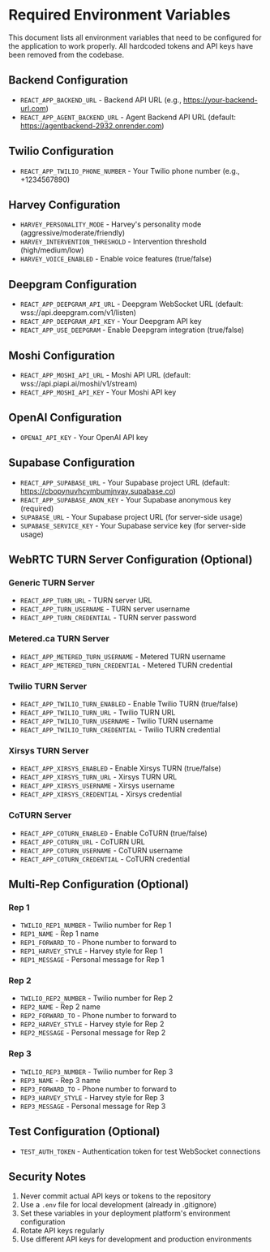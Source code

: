 # Required Environment Variables

This document lists all environment variables that need to be configured for the application to work properly. All hardcoded tokens and API keys have been removed from the codebase.

## Backend Configuration

- `REACT_APP_BACKEND_URL` - Backend API URL (e.g., https://your-backend-url.com)
- `REACT_APP_AGENT_BACKEND_URL` - Agent Backend API URL (default: https://agentbackend-2932.onrender.com)

## Twilio Configuration

- `REACT_APP_TWILIO_PHONE_NUMBER` - Your Twilio phone number (e.g., +1234567890)

## Harvey Configuration

- `HARVEY_PERSONALITY_MODE` - Harvey's personality mode (aggressive/moderate/friendly)
- `HARVEY_INTERVENTION_THRESHOLD` - Intervention threshold (high/medium/low)
- `HARVEY_VOICE_ENABLED` - Enable voice features (true/false)

## Deepgram Configuration

- `REACT_APP_DEEPGRAM_API_URL` - Deepgram WebSocket URL (default: wss://api.deepgram.com/v1/listen)
- `REACT_APP_DEEPGRAM_API_KEY` - Your Deepgram API key
- `REACT_APP_USE_DEEPGRAM` - Enable Deepgram integration (true/false)

## Moshi Configuration

- `REACT_APP_MOSHI_API_URL` - Moshi API URL (default: wss://api.piapi.ai/moshi/v1/stream)
- `REACT_APP_MOSHI_API_KEY` - Your Moshi API key

## OpenAI Configuration

- `OPENAI_API_KEY` - Your OpenAI API key

## Supabase Configuration

- `REACT_APP_SUPABASE_URL` - Your Supabase project URL (default: https://cbopynuvhcymbumjnvay.supabase.co)
- `REACT_APP_SUPABASE_ANON_KEY` - Your Supabase anonymous key (required)
- `SUPABASE_URL` - Your Supabase project URL (for server-side usage)
- `SUPABASE_SERVICE_KEY` - Your Supabase service key (for server-side usage)

## WebRTC TURN Server Configuration (Optional)

### Generic TURN Server

- `REACT_APP_TURN_URL` - TURN server URL
- `REACT_APP_TURN_USERNAME` - TURN server username
- `REACT_APP_TURN_CREDENTIAL` - TURN server password

### Metered.ca TURN Server

- `REACT_APP_METERED_TURN_USERNAME` - Metered TURN username
- `REACT_APP_METERED_TURN_CREDENTIAL` - Metered TURN credential

### Twilio TURN Server

- `REACT_APP_TWILIO_TURN_ENABLED` - Enable Twilio TURN (true/false)
- `REACT_APP_TWILIO_TURN_URL` - Twilio TURN URL
- `REACT_APP_TWILIO_TURN_USERNAME` - Twilio TURN username
- `REACT_APP_TWILIO_TURN_CREDENTIAL` - Twilio TURN credential

### Xirsys TURN Server

- `REACT_APP_XIRSYS_ENABLED` - Enable Xirsys TURN (true/false)
- `REACT_APP_XIRSYS_TURN_URL` - Xirsys TURN URL
- `REACT_APP_XIRSYS_USERNAME` - Xirsys username
- `REACT_APP_XIRSYS_CREDENTIAL` - Xirsys credential

### CoTURN Server

- `REACT_APP_COTURN_ENABLED` - Enable CoTURN (true/false)
- `REACT_APP_COTURN_URL` - CoTURN URL
- `REACT_APP_COTURN_USERNAME` - CoTURN username
- `REACT_APP_COTURN_CREDENTIAL` - CoTURN credential

## Multi-Rep Configuration (Optional)

### Rep 1

- `TWILIO_REP1_NUMBER` - Twilio number for Rep 1
- `REP1_NAME` - Rep 1 name
- `REP1_FORWARD_TO` - Phone number to forward to
- `REP1_HARVEY_STYLE` - Harvey style for Rep 1
- `REP1_MESSAGE` - Personal message for Rep 1

### Rep 2

- `TWILIO_REP2_NUMBER` - Twilio number for Rep 2
- `REP2_NAME` - Rep 2 name
- `REP2_FORWARD_TO` - Phone number to forward to
- `REP2_HARVEY_STYLE` - Harvey style for Rep 2
- `REP2_MESSAGE` - Personal message for Rep 2

### Rep 3

- `TWILIO_REP3_NUMBER` - Twilio number for Rep 3
- `REP3_NAME` - Rep 3 name
- `REP3_FORWARD_TO` - Phone number to forward to
- `REP3_HARVEY_STYLE` - Harvey style for Rep 3
- `REP3_MESSAGE` - Personal message for Rep 3

## Test Configuration (Optional)

- `TEST_AUTH_TOKEN` - Authentication token for test WebSocket connections

## Security Notes

1. Never commit actual API keys or tokens to the repository
2. Use a `.env` file for local development (already in .gitignore)
3. Set these variables in your deployment platform's environment configuration
4. Rotate API keys regularly
5. Use different API keys for development and production environments
